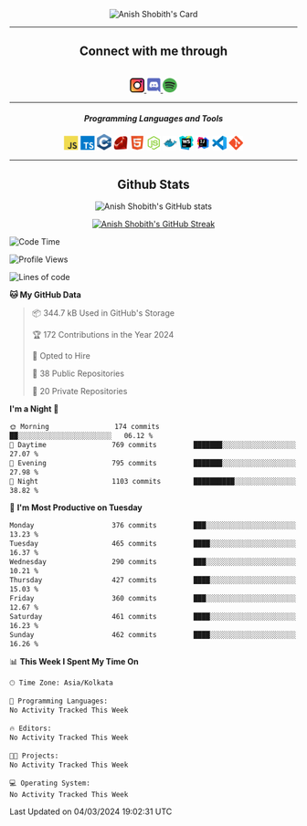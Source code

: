 <div align="center">

![Anish Shobith's Card](https://cardivo.vercel.app/api?name=Anish%20Shobith%20P%20S&description=Hi%20there%F0%9F%91%8B,%20I%20am%20a%2020-years-old.%20I%20am%20a%20Web%20and%20Application%20developer%20from%20India.%20Nice%20to%20meet%20you%20all.%20Looking%20forward%20to%20paritcipate%20with%20you.&image=https://i.imgur.com/WlQk3PY.jpg&&disableAnimation=true&site=https://anishshobithps.tech&pattern=plus&colorPattern=%23171616&backgroundColor=%231a1b26&instagram=anish_shobith&linkedin=Anish%20Shobith%20P%20S&fontColor=%23ffffff&iconColor=%23ffffff)

<hr>
 <h2> Connect with me through </h2>
<br>
<a href="https://www.instagram.com/anish_shobith/">
    <img alt="Anish Shobith's Instagram" width="25px" src="https://raw.githubusercontent.com/anishshobithps/anishshobithps/master/assets/socials/instagram.svg">
    </a>
    <a href="https://discord.gg/cWgDskT">
    <img alt="Anish Shobith's Discord", width="25px" src="https://raw.githubusercontent.com/anishshobithps/anishshobithps/master/assets/socials/discord.svg">
    </a>
    <a href="https://open.spotify.com/user/goshcrm0y9jzum2lffvu6f4hz">
    <img alt="Anish Shobith's Spotify", width="25px" src="https://raw.githubusercontent.com/anishshobithps/anishshobithps/master/assets/socials/spotify.svg">
    </a>
    <br>
    <hr>
    <h4> <i> Programming Languages and Tools </i> </h4>
    <img width="25px" src="https://raw.githubusercontent.com/anishshobithps/anishshobithps/master/assets/languages/javascript.svg">
    <img width="25px" src="https://raw.githubusercontent.com/anishshobithps/anishshobithps/master/assets/languages/typescript.svg">
    <img width="25px" src="https://raw.githubusercontent.com/anishshobithps/anishshobithps/master/assets/languages/cpp.svg">
    <img width="25px" src="https://raw.githubusercontent.com/anishshobithps/anishshobithps/master/assets/languages/ruby.svg">
    <img width="25px" src="https://raw.githubusercontent.com/anishshobithps/anishshobithps/master/assets/languages/html.svg">
    <img width="25px" src="https://raw.githubusercontent.com/anishshobithps/anishshobithps/master/assets/tools/nodejs.svg">
    <img width="25px" src="https://raw.githubusercontent.com/anishshobithps/anishshobithps/master/assets/tools/docker.svg">
    <img width="25px" src="https://raw.githubusercontent.com/anishshobithps/anishshobithps/master/assets/tools/webstorm.svg">
    <img width="25px" src="https://raw.githubusercontent.com/anishshobithps/anishshobithps/master/assets/tools/intellij.svg">
    <img width="25px" src="https://raw.githubusercontent.com/anishshobithps/anishshobithps/master/assets/tools/visualstudiocode.svg">
    <img width="25px" src="https://raw.githubusercontent.com/anishshobithps/anishshobithps/master/assets/tools/git.svg">
<hr>
 <h2> Github Stats </h2>

![Anish Shobith's GitHub stats](https://github-readme-stats-fk82.vercel.app/api?username=anishshobithps&show_icons=true&theme=tokyonight&count_private=true)

[![Anish Shobith's GitHub Streak](https://streak-stats.demolab.com?user=anishshobithps&theme=tokyonight&hide_border=true&border_radius=4.6)](https://git.io/streak-stats)

</div>

<!--START_SECTION:waka-->
![Code Time](http://img.shields.io/badge/Code%20Time-1%2C275%20hrs%2052%20mins-blue)

![Profile Views](http://img.shields.io/badge/Profile%20Views-1-blue)

![Lines of code](https://img.shields.io/badge/From%20Hello%20World%20I%27ve%20Written-727.5%20thousand%20lines%20of%20code-blue)

**🐱 My GitHub Data** 

> 📦 344.7 kB Used in GitHub's Storage 
 > 
> 🏆 172 Contributions in the Year 2024
 > 
> 💼 Opted to Hire
 > 
> 📜 38 Public Repositories 
 > 
> 🔑 20 Private Repositories 
 > 
**I'm a Night 🦉** 

```text
🌞 Morning                174 commits         ██░░░░░░░░░░░░░░░░░░░░░░░   06.12 % 
🌆 Daytime                769 commits         ███████░░░░░░░░░░░░░░░░░░   27.07 % 
🌃 Evening                795 commits         ███████░░░░░░░░░░░░░░░░░░   27.98 % 
🌙 Night                  1103 commits        ██████████░░░░░░░░░░░░░░░   38.82 % 
```
📅 **I'm Most Productive on Tuesday** 

```text
Monday                   376 commits         ███░░░░░░░░░░░░░░░░░░░░░░   13.23 % 
Tuesday                  465 commits         ████░░░░░░░░░░░░░░░░░░░░░   16.37 % 
Wednesday                290 commits         ███░░░░░░░░░░░░░░░░░░░░░░   10.21 % 
Thursday                 427 commits         ████░░░░░░░░░░░░░░░░░░░░░   15.03 % 
Friday                   360 commits         ███░░░░░░░░░░░░░░░░░░░░░░   12.67 % 
Saturday                 461 commits         ████░░░░░░░░░░░░░░░░░░░░░   16.23 % 
Sunday                   462 commits         ████░░░░░░░░░░░░░░░░░░░░░   16.26 % 
```


📊 **This Week I Spent My Time On** 

```text
🕑︎ Time Zone: Asia/Kolkata

💬 Programming Languages: 
No Activity Tracked This Week

🔥 Editors: 
No Activity Tracked This Week

🐱‍💻 Projects: 
No Activity Tracked This Week

💻 Operating System: 
No Activity Tracked This Week
```


 Last Updated on 04/03/2024 19:02:31 UTC
<!--END_SECTION:waka-->
